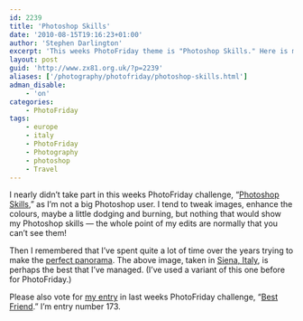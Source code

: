 ```yaml
---
id: 2239
title: 'Photoshop Skills'
date: '2010-08-15T19:16:23+01:00'
author: 'Stephen Darlington'
excerpt: 'This weeks PhotoFriday theme is "Photoshop Skills." Here is my entry.'
layout: post
guid: 'http://www.zx81.org.uk/?p=2239'
aliases: ['/photography/photofriday/photoshop-skills.html']
adman_disable:
    - 'on'
categories:
    - PhotoFriday
tags:
    - europe
    - italy
    - PhotoFriday
    - Photography
    - photoshop
    - Travel
---
```


I nearly didn’t take part in this weeks PhotoFriday challenge, “[Photoshop Skills](http://www.photofriday.com/archives/challenge/001006.php),” as I’m not a big Photoshop user. I tend to tweak images, enhance the colours, maybe a little dodging and burning, but nothing that would show my Photoshop skills — the whole point of my edits are normally that you can’t see them!

Then I remembered that I’ve spent quite a lot of time over the years trying to make the [perfect panorama](/photography/adventures-with-panoramas.html). The above image, taken in [Siena, Italy](/travel/siena-tuscany-italy.html), is perhaps the best that I’ve managed. (I’ve used a variant of this one before for PhotoFriday.)

Please also vote for [my entry](/photography/photofriday/best-friend.html) in last weeks PhotoFriday challenge, “[Best Friend](http://www.photofriday.com/linkviewer.php?id=1004).” I’m entry number 173.